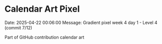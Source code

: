 # Calendar Art Pixel

Date: 2025-04-22 00:06:00
Message: Gradient pixel week 4 day 1 - Level 4 (commit 7/12)

Part of GitHub contribution calendar art

